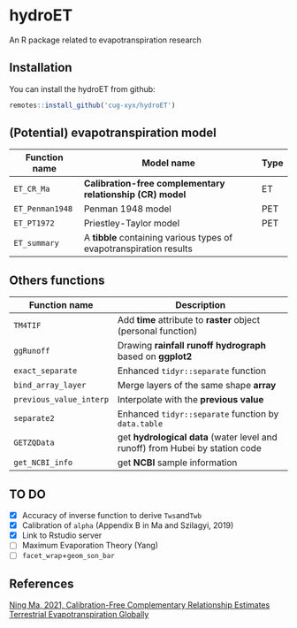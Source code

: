 # hydroET

An R package related to evapotranspiration research

## Installation

You can install the hydroET from github:

```R
remotes::install_github('cug-xyx/hydroET')
```

## (Potential) evapotranspiration model

| Function name   | Model name                                                   | Type |
| --------------- | ------------------------------------------------------------ | ---- |
| `ET_CR_Ma`      | **Calibration-free complementary relationship (CR) model**   | ET   |
| `ET_Penman1948` | Penman 1948 model                                            | PET  |
| `ET_PT1972`     | Priestley-Taylor model                                       | PET  |
| `ET_summary`    | A **tibble** containing various types of evapotranspiration results |      |

## Others functions

| Function name           | Description                                                  |
| ----------------------- | ------------------------------------------------------------ |
| `TM4TIF`                | Add **time** attribute to **raster** object (personal function) |
| `ggRunoff`              | Drawing **rainfall runoff hydrograph** based on **ggplot2**  |
| `exact_separate`        | Enhanced `tidyr::separate` function                          |
| `bind_array_layer`      | Merge layers of the same shape **array**                     |
| `previous_value_interp` | Interpolate with the **previous value**                      |
| `separate2`             | Enhanced `tidyr::separate` function by `data.table`          |
| `GETZQData`             | get **hydrological data** (water level and runoff) from Hubei by station code |
| `get_NCBI_info`         | get **NCBI** sample information                              |

## TO DO

- [x] Accuracy of inverse function to derive `Tws`and`Twb`
- [x] Calibration of `alpha` (Appendix B in Ma and Szilagyi, 2019)
- [x] Link to Rstudio server
- [ ] Maximum Evaporation Theory (Yang)
- [ ] `facet_wrap`+`geom_son_bar`

## References

[Ning Ma, 2021, Calibration-Free Complementary Relationship Estimates Terrestrial Evapotranspiration Globally](https://agupubs.onlinelibrary.wiley.com/doi/full/10.1029/2021WR029691)
